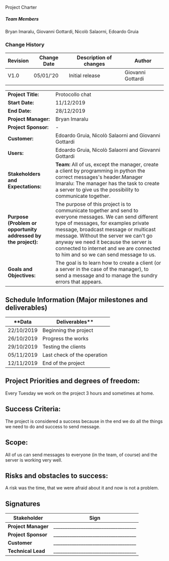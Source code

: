 Project Charter
##### Team Members

Bryan Imaralu, Giovanni Gottardi, Nicolò Salaorni, Edoardo Gruia

### Change History

| Revision | Change Date | Description of changes | Author |
| --- | --- | --- | --- |
| V1.0 | 05/01/&#39;20 | Initial release | Giovanni Gottardi |
|   |   |   |   |


|                    |                 |
| ------------------ | --------------- |
| **Project Title:** | Protocollo chat |
| **Start Date:** | 11/12/2019 | 
| **End Date:** | 28/12/2019 |
| **Project Manager:** | Bryan Imaralu |
| **Project Sponsor:** | - |
| **Customer:** | Edoardo Gruia, Nicolò Salaorni and Giovanni Gottardi |
| **Users:** | Edoardo Gruia, Nicolò Salaorni and Giovanni Gottardi |
| **Stakeholders and Expectations:** | **Team:** All of us, except the manager, create a client by programming in python the correct messages&#39;s header.Manager Imaralu: The manager has the task to create a server to give us the possibility to             communicate together. |
| **Purpose (Problem or opportunity addressed by the project):** | The purpose of this project is to communicate together and send to everyone messages. We can send different type of messages, for examples private message, broadcast message or multicast message. Without the server we can&#39;t go anyway we need it because the server is connected to internet and we are connected to him and so we can send message to us. |
| **Goals and Objectives:** | The goal is to learn how to create a client (or a server in the case of the manager), to send a message and to manage the sundry errors that appears. |

## Schedule Information (Major milestones and deliverables)
| **Data | Deliverables** |
| ------ | ---------------------- |
| 22/10/2019 | Beginning the project |
| 26/10/2019 | Progress the works |
| 29/10/2019 | Testing the clients |
| 05/11/2019 | Last check of the operation |
| 12/11/2019 | End of the project |

## Project Priorities and degrees of freedom: 
Every Tuesday we work on the project 3 hours and sometimes at home. 

## Success Criteria: 
The project is considered a success because in the end we do all the things we need to do and success to send message. 

## Scope: 
All of us can send messages to everyone (in the team, of course) and the server is working very well. 

## Risks and obstacles to success:  
A risk was the time, that we were afraid about it and now is not a problem. 

## Signatures

| **Stakeholder** | **Sign** |
| --------------- | ----------|
| **Project Manager** | ____________________________________ |
| **Project Sponsor** | ____________________________________ |
| **Customer** | ____________________________________ |
| **Technical Lead** | ____________________________________ |
